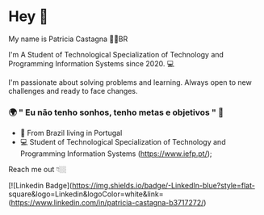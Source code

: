 # Hey 👋

My name is Patricia Castagna 👩🏼‍BR

I'm A Student of Technological Specialization of Technology and Programming Information Systems since 2020.  💻

I'm passionate about solving problems and learning. Always open to new challenges and ready to face changes.

### 🌍 " Eu não tenho sonhos, tenho metas e objetivos " 🧠

- 📍 From Brazil living in Portugal
- 💻 Student of Technological Specialization of Technology and Programming Information Systems (https://www.iefp.pt/);

Reach me out 👇🏼

[![Linkedin Badge](https://img.shields.io/badge/-LinkedIn-blue?style=flat-
square&logo=Linkedin&logoColor=white&link=(https://www.linkedin.com/in/patricia-castagna-b3717272/)
